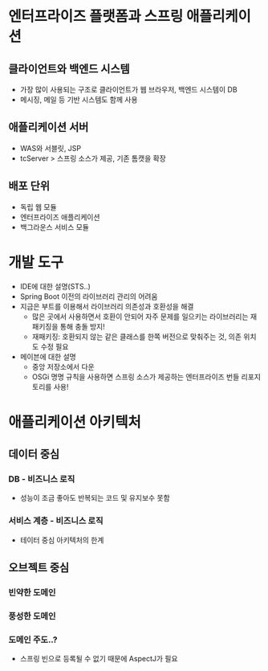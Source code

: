 # 엔터프라이즈 플랫폼과 스프링 애플리케이션

## 클라이언트와 백엔드 시스템

* 가장 많이 사용되는 구조로 클라이언트가 웹 브라우저, 백엔드 시스템이 DB
* 메시징, 메일 등 기반 시스템도 함께 사용

## 애플리케이션 서버
* WAS와 서블릿, JSP
* tcServer > 스프링 소스가 제공, 기존 톰캣을 확장

## 배포 단위

* 독립 웹 모듈
* 엔터프라이즈 애플리케이션
* 백그라운스 서비스 모듈

# 개발 도구

* IDE에 대한 설명(STS..)
* Spring Boot 이전의 라이브러리 관리의 어려움
* 지금은 부트를 이용해서 라이브러리 의존성과 호환성을 해결
  * 많은 곳에서 사용하면서 호환이 안되어 자주 문제를 일으키는 라이브러리는 재패키징을 통해 충돌 방지!
  * 재패키징: 호환되지 않는 같은 클래스를 한쪽 버전으로 맞춰주는 것, 의존 위치도 수정 필요
* 메이븐에 대한 설명
  * 중앙 저장소에서 다운
  * OSGi 명명 규칙을 사용하면 스프링 소스가 제공하는 엔터프라이즈 번들 리포지토리를 사용!

# 애플리케이션 아키텍처

## 데이터 중심

### DB - 비즈니스 로직

* 성능이 조금 좋아도 반복되는 코드 및 유지보수 못함 

### 서비스 계층 - 비즈니스 로직

* 테이터 중심 아키텍처의 한계

## 오브젝트 중심

### 빈약한 도메인

### 풍성한 도메인

### 도메인 주도..?

* 스프링 빈으로 등록될 수 없기 때문에 AspectJ가 필요